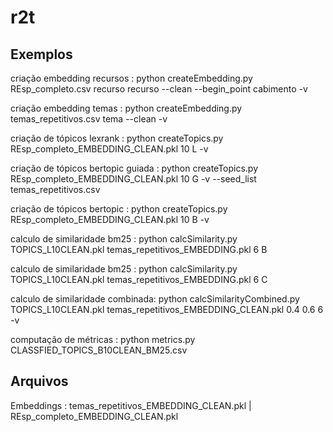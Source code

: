 # r2t

## Exemplos  

criação embedding recursos :    python createEmbedding.py REsp_completo.csv recurso recurso --clean --begin_point cabimento -v

criação embedding temas : python createEmbedding.py temas_repetitivos.csv tema --clean -v

criação de tópicos lexrank : python createTopics.py REsp_completo_EMBEDDING_CLEAN.pkl 10 L -v

criação de tópicos bertopic guiada : python createTopics.py REsp_completo_EMBEDDING_CLEAN.pkl 10 G -v --seed_list temas_repetitivos.csv

criação de tópicos bertopic : python createTopics.py REsp_completo_EMBEDDING_CLEAN.pkl 10 B -v

calculo de similaridade bm25 : python calcSimilarity.py TOPICS_L10CLEAN.pkl temas_repetitivos_EMBEDDING.pkl 6 B

calculo de similaridade bm25 : python calcSimilarity.py TOPICS_L10CLEAN.pkl temas_repetitivos_EMBEDDING.pkl 6 C

calculo de similaridade combinada: python calcSimilarityCombined.py TOPICS_L10CLEAN.pkl temas_repetitivos_EMBEDDING_CLEAN.pkl 0.4 0.6 6 -v

computação de métricas : python metrics.py CLASSFIED_TOPICS_B10CLEAN_BM25.csv


## Arquivos

Embeddings : temas_repetitivos_EMBEDDING_CLEAN.pkl | REsp_completo_EMBEDDING_CLEAN.pkl
